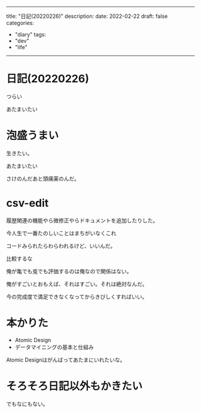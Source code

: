 
---
title: "日記(20220226)"
description:
date: 2022-02-22
draft: false
categories:
  - "diary"
tags:
  - "dev"
  - "life"
---
# 日記(20220226)

つらい

あたまいたい

# 泡盛うまい

生きたい。

あたまいたい

さけのんだあと頭痛薬のんだ。

# csv-edit

履歴関連の機能やら微修正やらドキュメントを追加したりした。

今人生で一番たのしいことはまちがいなくこれ

コードみられたらわらわれるけど、いいんだ。

比較するな

俺が亀でも兎でも評価するのは俺なので関係はない。

俺がすごいとおもえば、それはすごい。それは絶対なんだ。

今の完成度で満足できなくなってからきびしくすればいい。

# 本かりた

* Atomic Design
* データマイニングの基本と仕組み

Atomic Designはがんばってあたまにいれたいな。

# そろそろ日記以外もかきたい

でもなにもない。

